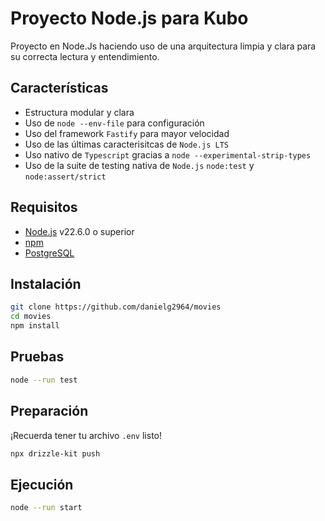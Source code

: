 # Proyecto Node.js para Kubo

Proyecto en Node.Js haciendo uso de una arquitectura limpia y clara para su correcta lectura y entendimiento.

## Características

- Estructura modular y clara
- Uso de `node --env-file` para configuración
- Uso del framework  `Fastify` para mayor velocidad
- Uso de las últimas caracterisitcas de `Node.js LTS`
- Uso nativo de `Typescript` gracias a `node --experimental-strip-types`
- Uso de la suite de testing nativa de `Node.js` `node:test` y `node:assert/strict`

## Requisitos

- [Node.js](https://nodejs.org/) v22.6.0 o superior
- [npm](https://www.npmjs.com/)
- [PostgreSQL](https://www.postgresql.org/)

## Instalación

```bash
git clone https://github.com/danielg2964/movies
cd movies
npm install
```

## Pruebas
```bash
node --run test
```

## Preparación

¡Recuerda tener tu archivo `.env` listo!
```bash
npx drizzle-kit push
```

## Ejecución

```bash
node --run start
```

